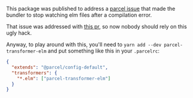 This package was published to address a [parcel issue](https://github.com/parcel-bundler/parcel/issues/6124) that made the bundler to stop watching elm files after a compilation error.

That issue was addressed with [this pr](https://github.com/parcel-bundler/parcel/pull/7547), so now nobody should rely on this ugly hack.

Anyway, to play around with this, you'll need to `yarn add --dev parcel-transformer-elm` and put something like this in your `.parcelrc`:

```json
{
  "extends": "@parcel/config-default",
  "transformers": {
    "*.elm": ["parcel-transformer-elm"]
  }
}
```
